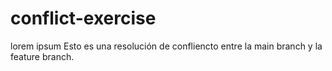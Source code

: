 # conflict-exercise
lorem ipsum
Esto es una resolución de confliencto entre la main branch y la feature branch. 

